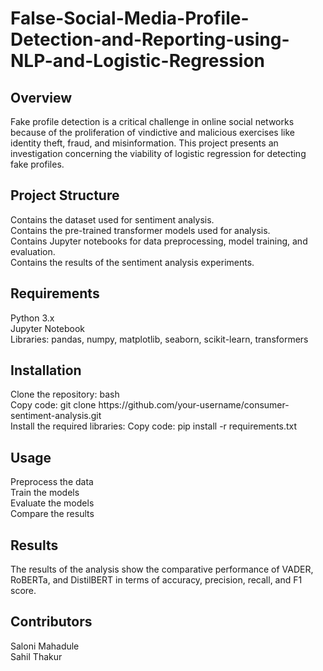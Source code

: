 # False-Social-Media-Profile-Detection-and-Reporting-using-NLP-and-Logistic-Regression

<h2>Overview</h2>
Fake profile detection is a critical challenge in online social networks because of the proliferation of vindictive and malicious exercises like identity theft, fraud, and misinformation. This project presents an investigation concerning the viability of logistic regression for detecting fake profiles. 
<br>

<h2>Project Structure</h2>
Contains the dataset used for sentiment analysis.<br>
Contains the pre-trained transformer models used for analysis.<br>
Contains Jupyter notebooks for data preprocessing, model training, and evaluation.<br>
Contains the results of the sentiment analysis experiments.<br>

<h2>Requirements</h2>
Python 3.x<br>
Jupyter Notebook<br>
Libraries: pandas, numpy, matplotlib, seaborn, scikit-learn, transformers<br>

<h2>Installation</h2>
Clone the repository: bash<br>
Copy code: git clone https://github.com/your-username/consumer-sentiment-analysis.git <br>
Install the required libraries:
Copy code: pip install -r requirements.txt<br>

<h2>Usage</h2>
Preprocess the data<br>
Train the models<br>
Evaluate the models<br>
Compare the results<br>

<h2>Results</h2>
The results of the analysis show the comparative performance of VADER, RoBERTa, and DistilBERT in terms of accuracy, precision, recall, and F1 score.<br>

<h2>Contributors</h2>
Saloni Mahadule<br>
Sahil Thakur<br>
